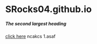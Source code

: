 # SRocks04.github.io
##### The second largest heading
[click here](https://www.youtube.com/watch?v=dQw4w9WgXcQ)
ncakcs
1.asaf
